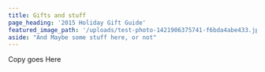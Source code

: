 ```yaml
---
title: Gifts and stuff
page_heading: '2015 Holiday Gift Guide'
featured_image_path: '/uploads/test-photo-1421906375741-f6bda4abe433.jpeg'
aside: "And Maybe some stuff here, or not"
---
```

Copy goes Here

<br /><br /><br /><br /><br /><br /><br /><br /><br /><br /><br /><br /><br /><br /><br /><br /><br /><br /><br /><br /><br /><br /><br /><br /><br /><br /><br /><br />